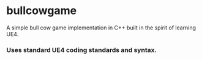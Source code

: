 # bullcowgame
A simple bull cow game implementation in C++ built in the spirit of learning UE4.

### Uses standard UE4 coding standards and syntax.

